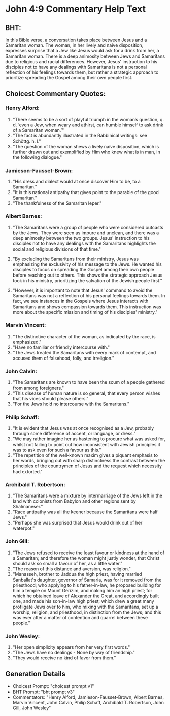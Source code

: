 # John 4:9 Commentary Help Text

## BHT:
In this Bible verse, a conversation takes place between Jesus and a Samaritan woman. The woman, in her lively and naive disposition, expresses surprise that a Jew like Jesus would ask for a drink from her, a Samaritan woman. There is a deep animosity between Jews and Samaritans due to religious and racial differences. However, Jesus' instruction to his disciples not to have any dealings with Samaritans is not a personal reflection of his feelings towards them, but rather a strategic approach to prioritize spreading the Gospel among their own people first.

## Choicest Commentary Quotes:
### Henry Alford:
1) "There seems to be a sort of playful triumph in the woman’s question, q. d. ‘even a Jew, when weary and athirst, can humble himself to ask drink of a Samaritan woman.’"
2) "The fact is abundantly illustrated in the Rabbinical writings: see Schöttg. h. l."
3) "The question of the woman shews a lively naïve disposition, which is further drawn out and exemplified by Him who knew what is in man, in the following dialogue."

### Jamieson-Fausset-Brown:
1. "His dress and dialect would at once discover Him to be, to a Samaritan." 
2. "It is this national antipathy that gives point to the parable of the good Samaritan." 
3. "The thankfulness of the Samaritan leper."

### Albert Barnes:
1. "The Samaritans were a group of people who were considered outcasts by the Jews. They were seen as impure and unclean, and there was a deep animosity between the two groups. Jesus' instruction to his disciples not to have any dealings with the Samaritans highlights the social and religious divisions of that time." 

2. "By excluding the Samaritans from their ministry, Jesus was emphasizing the exclusivity of his message to the Jews. He wanted his disciples to focus on spreading the Gospel among their own people before reaching out to others. This shows the strategic approach Jesus took in his ministry, prioritizing the salvation of the Jewish people first." 

3. "However, it is important to note that Jesus' command to avoid the Samaritans was not a reflection of his personal feelings towards them. In fact, we see instances in the Gospels where Jesus interacts with Samaritans and shows compassion towards them. This instruction was more about the specific mission and timing of his disciples' ministry."

### Marvin Vincent:
1. "The distinctive character of the woman, as indicated by the race, is emphasized."
2. "Have no familiar or friendly intercourse with."
3. "The Jews treated the Samaritans with every mark of contempt, and accused them of falsehood, folly, and irreligion."

### John Calvin:
1. "The Samaritans are known to have been the scum of a people gathered from among foreigners."
2. "This disease of human nature is so general, that every person wishes that his vices should please others."
3. "For the Jews hold no intercourse with the Samaritans."

### Philip Schaff:
1. "It is evident that Jesus was at once recognised as a Jew, probably through some difference of accent, or language, or dress."
2. "We may rather imagine her as hastening to procure what was asked for, whilst not failing to point out how inconsistent with Jewish principles it was to ask even for such a favour as this."
3. "The repetition of the well-known maxim gives a piquant emphasis to her words, bringing out with sharp distinctness the contrast between the principles of the countrymen of Jesus and the request which necessity had extorted."

### Archibald T. Robertson:
1. "The Samaritans were a mixture by intermarriage of the Jews left in the land with colonists from Babylon and other regions sent by Shalmaneser." 
2. "Race antipathy was all the keener because the Samaritans were half Jews." 
3. "Perhaps she was surprised that Jesus would drink out of her waterpot."

### John Gill:
1. "The Jews refused to receive the least favour or kindness at the hand of a Samaritan; and therefore the woman might justly wonder, that Christ should ask so small a favour of her, as a little water."
2. "The reason of this distance and aversion, was religion."
3. "Manasseh, brother to Jaddua the high priest, having married Sanballat's daughter, governor of Samaria, was for it removed from the priesthood; who applying to his father-in-law, he proposed building for him a temple on Mount Gerizim, and making him an high priest; for which he obtained leave of Alexander the Great, and accordingly built one, and made his son-in-law high priest; which drew a great many profligate Jews over to him, who mixing with the Samaritans, set up a worship, religion, and priesthood, in distinction from the Jews; and this was ever after a matter of contention and quarrel between these people."

### John Wesley:
1. "Her open simplicity appears from her very first words."
2. "The Jews have no dealings - None by way of friendship."
3. "They would receive no kind of favor from them."


## Generation Details
- Choicest Prompt: "choicest prompt v1"
- BHT Prompt: "bht prompt v3"
- Commentators: "Henry Alford, Jamieson-Fausset-Brown, Albert Barnes, Marvin Vincent, John Calvin, Philip Schaff, Archibald T. Robertson, John Gill, John Wesley"
